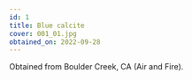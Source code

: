 ```yaml
---
id: 1 
title: Blue calcite
cover: 001_01.jpg
obtained_on: 2022-09-28
---
```


Obtained from Boulder Creek, CA (Air and Fire).
